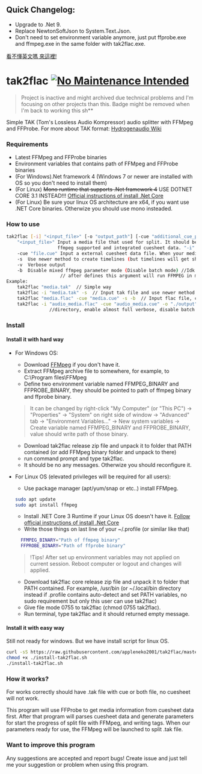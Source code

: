 ## Quick Changelog:
- Upgrade to .Net 9. 
- Replace NewtonSoftJson to System.Text.Json. 
- Don't need to set environment variable anymore, just put ffprobe.exe and ffmpeg.exe in the same folder with tak2flac.exe.

[看不懂英文嗎 來這裡!](https://github.com/appleneko2001/tak2flac/blob/master/README.zh-Hant.md)

# tak2flac [![No Maintenance Intended](http://unmaintained.tech/badge.svg)](http://unmaintained.tech/)
>
> Project is inactive and might archived due technical problems and I'm focusing on other projects than this.
> Badge might be removed when I'm back to working this sh**
>

Simple TAK (Tom's Lossless Audio Kompressor) audio splitter with FFMpeg and FFProbe. For more about TAK format: [Hydrogenaudio Wiki](https://wiki.hydrogenaud.io/index.php?title=TAK)

### Requirements
* Latest FFMpeg and FFProbe binaries
* Environment variables that contains path of FFMpeg and FFProbe binaries
* (For Windows).Net framework 4 (Windows 7 or newer are installed with OS so you don't need to install them)
* (For Linux) ~~Mono runtime that supports .Net framework 4~~ USE DOTNET CORE 3.1 INSTEAD!!! [Official instructions of install .Net Core](https://docs.microsoft.com/dotnet/core/install/linux-package-managers)
* (For Linux) Be sure your linux OS architecture are x64, if you want use .NET Core binaries. Otherwize you should use mono insteaded.

### How to use
```sh
tak2flac [-i] "<input_file>" [-o "output_path"] [-cue "additional_cue_path"] [-s] [-v] [-b]
    "<input_file>" Input a media file that used for split. It should be .tak format, or other format that 
                   ffmpeg supported and integrated cuesheet data. "-i" are optional.
    -cue "file.cue" Input a external cuesheet data file. When your media file are not integrated it.
    -s  Use newer method to create timelines (but timelines will get shorter for most cases)
    -v  Verbose output
    -b  Disable mixed ffmpeg parameter mode (Disable batch mode) //Idk how to explain it right way but in general cases will launch FFMPEG with mixed parameter
                    // after defines this argument will run FFMPEG in multiple times (according to counts of split).
Example:
    tak2flac "media.tak"  // Simple way
    tak2flac -i "media.tak" -s  // Input tak file and use newer method to create timeline
    tak2flac "media.flac" -cue "media.cue" -s -b  // Input flac file, cuesheet file, disable batch mode and make timelines shorter
    tak2flac -i "audio_media.flac" -cue "audio_media.cue" -o "./output" -s -b -v  // Input flac file, cuesheet file, define output
                //directory, enable almost full verbose, disable batch mode and make timelines shorter
```

### Install
#### Install it with hard way
* For Windows OS:
  * Download [FFMpeg](https://ffmpeg.org/download.html) if you don't have it.
  * Extract FFMpeg archive file to somewhere, for example, to C:\Program files\FFMpeg
  * Define two environment variable named FFMPEG_BINARY and FFPROBE_BINARY, they should be pointed to path of ffmpeg binary and ffprobe binary. 
  > It can be changed by right-click "My Computer" (or "This PC") -> "Properties" -> "System" on right side of window -> "Advanced" tab -> "Environment Variables..." -> New system variables -> Create variable named FFMPEG_BINARY and FFPROBE_BINARY, value should write path of those binary.
  * Download tak2flac release zip file and unpack it to folder that PATH contained (or add FFMpeg binary folder and unpack to there)
  * run command prompt and type tak2flac.
  * It should be no any messages. Otherwize you should reconfigure it.


* For Linux OS (elevated privileges will be required for all users): 
  * Use package manager (apt/yum/snap or etc..) install FFMpeg.
  ```sh
  sudo apt update
  sudo apt install ffmpeg
  ``` 
  * Install .NET Core 3 Runtime if your Linux OS doesn't have it. [Follow official instructions of install .Net Core](https://docs.microsoft.com/dotnet/core/install/linux-package-managers)
  * Write those things on last line of your ~/.profile (or similar like that)
  ```sh
    FFMPEG_BINARY="Path of ffmpeg binary"
    FFPROBE_BINARY="Path of ffprobe binary"
  ```
  > !Tips! After set up environment variables may not applied on current session. Reboot computer or logout and changes will applied.
  * Download tak2flac core release zip file and unpack it to folder that PATH contained. For example, /usr/bin (or ~/.local/bin directory instead if .profile contains auto-detect and set PATH variables, no sudo requirement but only this user can use tak2flac)
  * Give file mode 0755 to tak2flac (chmod 0755 tak2flac).
  * Run terminal, type tak2flac and it should returned empty message.
  
#### Install it with easy way 
Still not ready for windows. But we have install script for linux OS.
```sh
curl -sS https://raw.githubusercontent.com/appleneko2001/tak2flac/master/install-tak2flac.sh > install-tak2flac.sh
chmod +x ./install-tak2flac.sh
./install-tak2flac.sh
```

### How it works?
For works correctly should have .tak file with cue or both file, no cuesheet will not work.

This program will use FFProbe to get media information from cuesheet data first.
After that program will parses cuesheet data and generate parameters for start the progress of split file with FFMpeg, and writing tags.
When our parameters ready for use, the FFMpeg will be launched to split .tak file.

### Want to improve this program
Any suggestions are accepted and report bugs! Create issue and just tell me your suggestion or problem when using this program.
